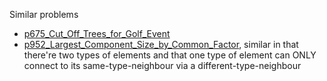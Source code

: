 Similar problems
- [p675_Cut_Off_Trees_for_Golf_Event](https://github.com/genxium/Leetcode/tree/master/p675_Cut_Off_Trees_for_Golf_Event) 
- [p952_Largest_Component_Size_by_Common_Factor](https://github.com/genxium/Leetcode/tree/master/p952_Largest_Component_Size_by_Common_Factor), similar in that there're two types of elements and that one type of element can ONLY connect to its same-type-neighbour via a different-type-neighbour 
